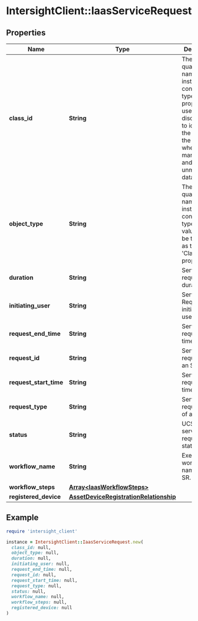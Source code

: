 # IntersightClient::IaasServiceRequest

## Properties

| Name | Type | Description | Notes |
| ---- | ---- | ----------- | ----- |
| **class_id** | **String** | The fully-qualified name of the instantiated, concrete type. This property is used as a discriminator to identify the type of the payload when marshaling and unmarshaling data. | [default to &#39;iaas.ServiceRequest&#39;] |
| **object_type** | **String** | The fully-qualified name of the instantiated, concrete type. The value should be the same as the &#39;ClassId&#39; property. | [default to &#39;iaas.ServiceRequest&#39;] |
| **duration** | **String** | Service request duration. | [optional][readonly] |
| **initiating_user** | **String** | Service Request initiating user. | [optional][readonly] |
| **request_end_time** | **String** | Service request end time. | [optional][readonly] |
| **request_id** | **String** | Service request id of an SR. | [optional][readonly] |
| **request_start_time** | **String** | Service request start time. | [optional][readonly] |
| **request_type** | **String** | Service request type of an SR. | [optional][readonly] |
| **status** | **String** | UCSD service request status. | [optional][readonly] |
| **workflow_name** | **String** | Executed workflow name for an SR. | [optional][readonly] |
| **workflow_steps** | [**Array&lt;IaasWorkflowSteps&gt;**](IaasWorkflowSteps.md) |  | [optional] |
| **registered_device** | [**AssetDeviceRegistrationRelationship**](AssetDeviceRegistrationRelationship.md) |  | [optional] |

## Example

```ruby
require 'intersight_client'

instance = IntersightClient::IaasServiceRequest.new(
  class_id: null,
  object_type: null,
  duration: null,
  initiating_user: null,
  request_end_time: null,
  request_id: null,
  request_start_time: null,
  request_type: null,
  status: null,
  workflow_name: null,
  workflow_steps: null,
  registered_device: null
)
```

